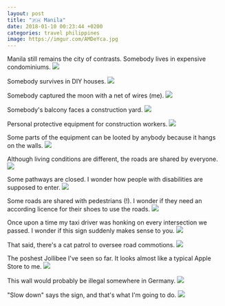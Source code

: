 ```yaml
---
layout: post
title: "🇵🇭 Manila"
date: 2018-01-10 00:23:44 +0200
categories: travel philippines
image: https://imgur.com/AMDeYca.jpg
---
```


Manila still remains the city of contrasts. Somebody lives in expensive
condominiums.
<img src="https://imgur.com/AMDeYca.jpg">

Somebody survives in DIY houses.
<img src="https://imgur.com/rCZqtSD.jpg">

Somebody captured the moon with a net of wires (me).
<img src="https://imgur.com/ZI6Qm0c.jpg">

Somebody's balcony faces a construction yard.
<img src="/assets/images/i.png" data-echo="https://imgur.com/wTZ1DtN.jpg">

Personal protective equipment for construction workers.
<img src="/assets/images/i.png" data-echo="https://imgur.com/9f3NKnB.jpg">

Some parts of the equipment can be looted by anybody because it hangs on
the walls.
<img src="/assets/images/i.png" data-echo="https://imgur.com/IGrOtXP.jpg">

Although living conditions are different, the roads are shared by everyone.
<img src="/assets/images/i.png" data-echo="https://imgur.com/uI1i0lp.jpg">

Some pathways are closed. I wonder how people with disabilities are
supposed to enter.
<img src="/assets/images/i.png" data-echo="https://imgur.com/he4TCIv.jpg">

Some roads are shared with pedestrians (!). I wonder if they need an according
licence for their shoes to use the roads.
<img src="/assets/images/i.png" data-echo="https://imgur.com/OpqWQKC.jpg">

Once upon a time my taxi driver was honking on every intersection
we passed. I wonder if this sign suddenly makes sense to you.
<img src="/assets/images/i.png" data-echo="https://imgur.com/o9A4xy9.jpg">

That said, there's a cat patrol to oversee road commotions.
<img src="/assets/images/i.png" data-echo="https://imgur.com/2PZOZRp.jpg">

The poshest Jollibee I've seen so far. It looks almost like a
typical Apple Store to me.
<img src="/assets/images/i.png" data-echo="https://imgur.com/AcmKBuQ.jpg">

This wall would probably be illegal somewhere in Germany.
<img src="/assets/images/i.png" data-echo="https://imgur.com/IN4I2mm.jpg">

"Slow down" says the sign, and that's what I'm going to do.
<img src="/assets/images/i.png" data-echo="https://imgur.com/wwcrEU0.jpg">
